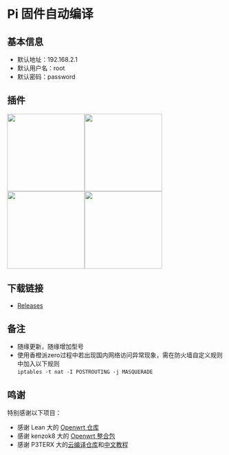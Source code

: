 # Pi 固件自动编译

## 基本信息

- 默认地址：192.168.2.1  
- 默认用户名：root  
- 默认密码：password

## 插件
<img src="https://github.com/Gabrielxzx/Actions-OpenWrt-ImmortalWrt/blob/master/assets/luci/System.png" width="180" /><img src="https://github.com/Gabrielxzx/Actions-OpenWrt-ImmortalWrt/blob/master/assets/luci/Service.png" width="180" /><img src="https://github.com/Gabrielxzx/Actions-OpenWrt-ImmortalWrt/blob/master/assets/luci/Nas&VPN.png" width="180" /><img src="https://github.com/Gabrielxzx/Actions-OpenWrt-ImmortalWrt/blob/master/assets/luci/Network.png" width="180" />

## 下载链接

- [Releases](https://github.com/Gabrielxzx/Actions-OpenWrt-ImmortalWrt/releases)

## 备注

- 随缘更新，随缘增加型号
- 使用香橙派zero过程中若出现国内网络访问异常现象，需在防火墙自定义规则中加入以下规则  
	`iptables -t nat -I POSTROUTING -j MASQUERADE`

## 鸣谢

特别感谢以下项目：

- 感谢 Lean 大的 [Openwrt 仓库](https://github.com/coolsnowwolf/lede)
- 感谢 kenzok8 大的 [Openwrt 整合包](https://github.com/kenzok8/openwrt-packages)
- 感谢 P3TERX 大的[云编译仓库](https://github.com/P3TERX/Actions-OpenWrt)和[中文教程](https://p3terx.com/archives/build-openwrt-with-github-actions.html)  

